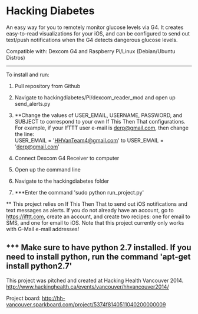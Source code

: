 Hacking Diabetes
===============

An easy way for you to remotely monitor glucose levels via G4. It creates easy-to-read visualizations for your iOS, and can be configured to send out text/push notifications when the G4 detects dangerous glucose levels.

Compatible with: Dexcom G4 and Raspberry Pi/Linux (Debian/Ubuntu Distros)


--------------
To install and run:

1. Pull repository from Github

2. Navigate to hackingdiabetes/Pi/dexcom_reader_mod and open up send_alerts.py

3. **Change the values of USER_EMAIL, USERNAME, PASSWORD, and SUBJECT to correspond to your own If This Then That configurations. For example, if your IfTTT user e-mail is derp@gmail.com, then change the line:  
USER_EMAIL = 'HHVanTeam4@gmail.com' to USER_EMAIL = 'derp@gmail.com'

4. Connect Dexcom G4 Receiver to computer

5. Open up the command line

6. Navigate to the hackingdiabetes folder

7. ***Enter the command 'sudo python run_project.py'


** This project relies on If This Then That to send out iOS notifications and text messages as alerts. If you do not already have an account, go to https://ifttt.com, create an account, and create two recipes: one for email to SMS, and one for email to iOS. Note that this project currently only works with G-Mail e-mail addresses!

*** Make sure to have python 2.7 installed.
If you need to install python, run the command 'apt-get install python2.7'
--------------


This project was pitched and created at Hacking Health Vancouver 2014.
http://www.hackinghealth.ca/events/vancouver/hhvancouver2014/

Project board: http://hh-vancouver.sparkboard.com/project/5374f8140511040200000009
